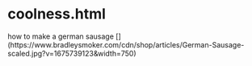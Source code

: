 # coolness.html
<html>
<head>
  
</head>
<body>
  how to make a german sausage
  [](https://www.bradleysmoker.com/cdn/shop/articles/German-Sausage-scaled.jpg?v=1675739123&width=750)
</body>


  
</html>
